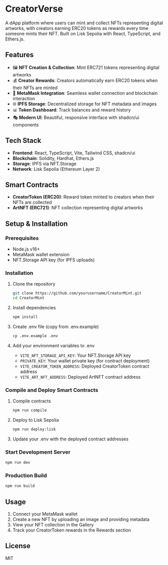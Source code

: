 # CreatorVerse

A dApp platform where users can mint and collect NFTs representing digital artworks, with creators earning ERC20 tokens as rewards every time someone mints their NFT. Built on Lisk Sepolia with React, TypeScript, and Ethers.js.

## Features

- 🖼️ **NFT Creation & Collection**: Mint ERC721 tokens representing digital artworks
- 💰 **Creator Rewards**: Creators automatically earn ERC20 tokens when their NFTs are minted
- 🔗 **MetaMask Integration**: Seamless wallet connection and blockchain interaction
- 🌐 **IPFS Storage**: Decentralized storage for NFT metadata and images
- 📊 **Token Dashboard**: Track balances and reward history
- 🎭 **Modern UI**: Beautiful, responsive interface with shadcn/ui components

## Tech Stack

- **Frontend**: React, TypeScript, Vite, Tailwind CSS, shadcn/ui
- **Blockchain**: Solidity, Hardhat, Ethers.js
- **Storage**: IPFS via NFT.Storage
- **Network**: Lisk Sepolia (Ethereum Layer 2)

## Smart Contracts

- **CreatorToken (ERC20)**: Reward token minted to creators when their NFTs are collected
- **ArtNFT (ERC721)**: NFT collection representing digital artworks

## Setup & Installation

### Prerequisites

- Node.js v16+
- MetaMask wallet extension
- NFT.Storage API key (for IPFS uploads)

### Installation

1. Clone the repository
   ```bash
   git clone https://github.com/yourusername/CreatorMint.git
   cd CreatorMint
   ```

2. Install dependencies
   ```bash
   npm install
   ```

3. Create .env file (copy from .env.example)
   ```bash
   cp .env.example .env
   ```

4. Add your environment variables to .env
   - `VITE_NFT_STORAGE_API_KEY`: Your NFT.Storage API key
   - `PRIVATE_KEY`: Your wallet private key (for contract deployment)
   - `VITE_CREATOR_TOKEN_ADDRESS`: Deployed CreatorToken contract address
   - `VITE_ART_NFT_ADDRESS`: Deployed ArtNFT contract address

### Compile and Deploy Smart Contracts

1. Compile contracts
   ```bash
   npm run compile
   ```

2. Deploy to Lisk Sepolia
   ```bash
   npm run deploy:lisk
   ```
   
3. Update your .env with the deployed contract addresses

### Start Development Server

```bash
npm run dev
```

### Production Build

```bash
npm run build
```

## Usage

1. Connect your MetaMask wallet
2. Create a new NFT by uploading an image and providing metadata
3. View your NFT collection in the Gallery
4. Track your CreatorToken rewards in the Rewards section

## License

MIT
